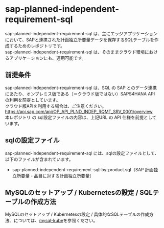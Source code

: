# sap-planned-independent-requirement-sql  

sap-planned-independent-requirement-sql は、主にエッジアプリケーションにおいて、SAPと連携された計画独立所要量データを保存するSQLテーブルを作成するためのレポジトリです。  
sap-planned-independent-requirement-sql は、そのままクラウド環境におけるアプリケーションにも、適用可能です。  

## 前提条件  
sap-planned-independent-requirement-sql は、SQL の SAP とのデータ連携にあたり、オンプレミス版である（＝クラウド版ではない）SAPS4HANA API の利用を前提としています。  
クラウド版APIを利用する場合は、ご注意ください。  
https://api.sap.com/api/OP_API_PLND_INDEP_RQMT_SRV_0001/overview      
本レポジトリ の sql設定ファイルの内容は、上記URL の API 仕様を前提としています。    

## sqlの設定ファイル

sap-planned-independent-requirement-sql には、sqlの設定ファイルとして、以下のファイルが含まれています。  

* sap-planned-independent-requirement-sql-by-product.sql（SAP 計画独立所要量 - 品目に対する計画独立所要量）


## MySQLのセットアップ / Kubernetesの設定 / SQLテーブルの作成方法

MySQLのセットアップ / Kubernetesの設定 / 具体的なSQLテーブルの作成方法、については、[mysql-kube](https://github.com/latonaio/mysql-kube)を参照ください。